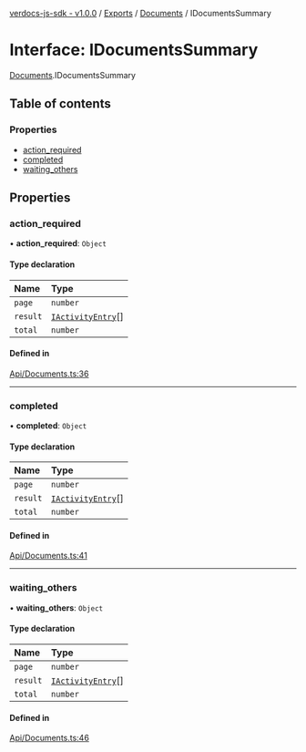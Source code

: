 [verdocs-js-sdk - v1.0.0](../README.md) / [Exports](../modules.md) / [Documents](../modules/Documents.md) / IDocumentsSummary

# Interface: IDocumentsSummary

[Documents](../modules/Documents.md).IDocumentsSummary

## Table of contents

### Properties

- [action_required](Documents.IDocumentsSummary.md#action_required)
- [completed](Documents.IDocumentsSummary.md#completed)
- [waiting_others](Documents.IDocumentsSummary.md#waiting_others)

## Properties

### action\_required

• **action\_required**: `Object`

#### Type declaration

| Name | Type |
| :------ | :------ |
| `page` | `number` |
| `result` | [`IActivityEntry`](Documents.IActivityEntry.md)[] |
| `total` | `number` |

#### Defined in

[Api/Documents.ts:36](https://github.com/Verdocs/js-sdk/blob/368138d/src/Api/Documents.ts#L36)

___

### completed

• **completed**: `Object`

#### Type declaration

| Name | Type |
| :------ | :------ |
| `page` | `number` |
| `result` | [`IActivityEntry`](Documents.IActivityEntry.md)[] |
| `total` | `number` |

#### Defined in

[Api/Documents.ts:41](https://github.com/Verdocs/js-sdk/blob/368138d/src/Api/Documents.ts#L41)

___

### waiting\_others

• **waiting\_others**: `Object`

#### Type declaration

| Name | Type |
| :------ | :------ |
| `page` | `number` |
| `result` | [`IActivityEntry`](Documents.IActivityEntry.md)[] |
| `total` | `number` |

#### Defined in

[Api/Documents.ts:46](https://github.com/Verdocs/js-sdk/blob/368138d/src/Api/Documents.ts#L46)
